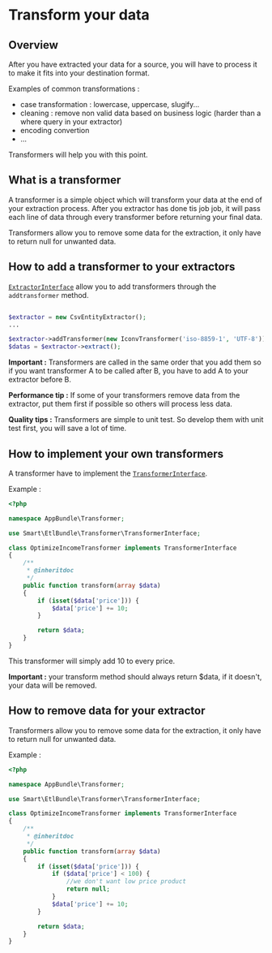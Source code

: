 # Transform your data

## Overview

After you have extracted your data for a source, you will have to process it to make it fits into your destination format.

Examples of common transformations :

- case transformation : lowercase, uppercase, slugify...
- cleaning : remove non valid data based on business logic (harder than a where query in your extractor)
- encoding convertion
- ...

Transformers will help you with this point.

## What is a transformer

A transformer is a simple object which will transform your data at the end of your extraction process.
After you extractor has done tis job job, it will pass each line of data through every transformer before returning
your final data.

Transformers allow you to remove some data for the extraction, it only have to return null for unwanted data.

## How to add a transformer to your extractors

[`ExtractorInterface`](https://github.com/smartbooster/etl-bundle/blob/master/src/Extractor/ExtractorInterface.php)
allow you to add transformers through the `addtransformer` method.

```php

$extractor = new CsvEntityExtractor();
...

$extractor->addTransformer(new IconvTransformer('iso-8859-1', 'UTF-8'));
$datas = $extractor->extract();

```

**Important :** Transformers are called in the same order that you add them so if you want transformer A to be called
after B, you have to add A to your extractor before B.

**Performance tip :** If some of your transformers remove data from the extractor, put them first if possible so others
will process less data.

**Quality tips :** Transformers are simple to unit test. So develop them with unit test first, you will save a lot of time.

## How to implement your own transformers

A transformer have to implement the [`TransformerInterface`](https://github.com/smartbooster/etl-bundle/blob/master/src/Transformer/TransformerInterface.php).

Example :

```php
<?php

namespace AppBundle\Transformer;

use Smart\EtlBundle\Transformer\TransformerInterface;

class OptimizeIncomeTransformer implements TransformerInterface
{
    /**
     * @inheritdoc
     */
    public function transform(array $data)
    {
        if (isset($data['price'])) {
            $data['price'] += 10;
        }

        return $data;
    }
}
```

This transformer will simply add 10 to every price.

**Important :** your transform method should always return $data, if it doesn't, your data will be removed.

## How to remove data for your extractor

Transformers allow you to remove some data for the extraction, it only have to return null for unwanted data.

Example :

```php
<?php

namespace AppBundle\Transformer;

use Smart\EtlBundle\Transformer\TransformerInterface;

class OptimizeIncomeTransformer implements TransformerInterface
{
    /**
     * @inheritdoc
     */
    public function transform(array $data)
    {
        if (isset($data['price'])) {
            if ($data['price'] < 100) {
                //we don't want low price product
                return null;
            }
            $data['price'] += 10;
        }

        return $data;
    }
}
```
